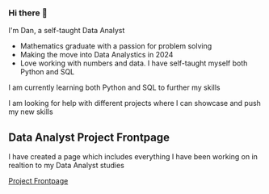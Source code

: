 ### Hi there 👋

I'm Dan, a self-taught Data Analyst 

- Mathematics graduate with a passion for problem solving
- Making the move into Data Analystics in 2024
- Love working with numbers and data. I have self-taught myself both Python and SQL

I am currently learning both Python and SQL to further my skills

I am looking for help with different projects where I can showcase and push my new skills

## Data Analyst Project Frontpage
I have created a page which includes everything I have been working on in realtion to my Data Analyst studies

[Project Frontpage](https://github.com/dridgw/Portfolio_Frontpage)
<!--
**dridgw/dridgw** is a ✨ _special_ ✨ repository because its `README.md` (this file) appears on your GitHub profile.

Here are some ideas to get you started:

- 🔭 I’m currently working on ...
- 🌱 I’m currently learning ...
- 👯 I’m looking to collaborate on ...
- 🤔 I’m looking for help with ...
- 💬 Ask me about ...
- 📫 How to reach me: ...
- 😄 Pronouns: ...
- ⚡ Fun fact: ...
-->
